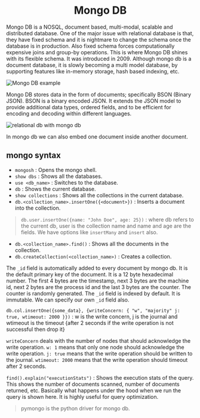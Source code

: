 <h1 align="center"> Mongo DB </h1>

Mongo DB is a NOSQL, document based, multi-modal, scalable and distributed database. One of the major issue with relational database is that, they have fixed schema and it is nightmare to change the schema once the database is in production. Also fixed schema forces computationally expensive joins and group-by operations. This is where Mongo DB shines with its flexible schema. It was introduced in 2009. Although mongo db is a document database, it is slowly becoming a multi model database, by supporting features like in-memory storage, hash based indexing, etc.

![Mongo DB example](image.png)

Mongo DB stores data in the form of documents; specifically BSON (Binary JSON). BSON is a binary encoded JSON. It extends the JSON model to provide additional data types, ordered fields, and to be efficient for encoding and decoding within different languages. 

![relational db with mongo db](image-1.png)


In mongo db we can also embed one document inside another document.

## mongo syntax

- `mongosh` : Opens the mongo shell.
- `show dbs` : Shows all the databases.
- `use <db_name>` : Switches to the database.
- `db` : Shows the current database.
- `show collections` : Shows all the collections in the current database.
- `db.<collection_name>.insertOne({<document>})` : Inserts a document into the collection.
> `db.user.insertOne({name: "John Doe", age: 25})` : where db refers to the current db, user is the collection name and name and age are the fields. We have options like `insertMany` and `insert` also.
- `db.<collection_name>.find()` : Shows all the documents in the collection.
- `db.createCollection(<collection_name>)` : Creates a collection.

The `_id` field is automatically added to every document by mongo db. It is the default primary key of the document. It is a 12 byte hexadecimal number. The first 4 bytes are the timestamp, next 3 bytes are the machine id, next 2 bytes are the process id and the last 3 bytes are the counter. The counter is randomly generated. The `_id` field is indexed by default. It is immutable. We can specify our own `_id` field also.

`db.col.insertOne({some_data}, {writeConcern: { "w", "majority" j: true, wtimeout: 2000 }})` : w is the write concern, j is the journal and wtimeout is the timeout {after 2 seconds if the write operation is not successful then drop it}

`writeConcern` deals with the number of nodes that should acknowledge the write operation. `w: 1` means that only one node should acknowledge the write operation. `j: true` means that the write operation should be written to the journal. `wtimeout: 2000` means that the write operation should timeout after 2 seconds.

`find().explain("executionStats")` : Shows the execution stats of the query. This shows the number of documents scanned, number of documents returned, etc. Basically what happens under the hood when we run the query is shown here. It is highly useful for query optimization.

> pymongo is the python driver for mongo db.